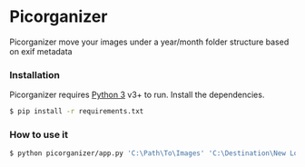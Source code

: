 # Picorganizer

Picorganizer move your images under a year/month folder structure based on exif metadata

### Installation

Picorganizer requires [Python 3](https://www.python.org/) v3+ to run.
Install the dependencies.

```sh
$ pip install -r requirements.txt
```

### How to use it

```sh
$ python picorganizer/app.py 'C:\Path\To\Images' 'C:\Destination\New Location'
```